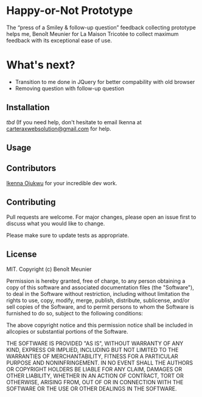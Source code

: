 # Happy-or-Not Prototype

The “press of a Smiley & follow-up question” feedback collecting prototype helps me, Benoît Meunier for La Maison Tricotée to  collect maximum feedback with its exceptional ease of use.

# What's next?

- Transition to me done in JQuery for better compability with old browser
- Removing question with follow-up question

## Installation

_tbd_ (If you need help, don't hesitate to email Ikenna at carteraxwebsolution@gmail.com for help.


## Usage



## Contributors
[Ikenna Ojukwu](https://github.com/carterax) for your incredible dev work.


## Contributing
Pull requests are welcome. For major changes, please open an issue first to discuss what you would like to change.

Please make sure to update tests as appropriate.

## License

MIT. Copyright (c) Benoît Meunier

Permission is hereby granted, free of charge, to any person obtaining a copy of this software and associated documentation files (the "Software"), to deal in the Software without restriction, including without limitation the rights to use, copy, modify, merge, publish, distribute, sublicense, and/or sell copies of the Software, and to permit persons to whom the Software is furnished to do so, subject to the following conditions:

The above copyright notice and this permission notice shall be included in allcopies or substantial portions of the Software.

THE SOFTWARE IS PROVIDED "AS IS", WITHOUT WARRANTY OF ANY KIND, EXPRESS OR
IMPLIED, INCLUDING BUT NOT LIMITED TO THE WARRANTIES OF MERCHANTABILITY,
FITNESS FOR A PARTICULAR PURPOSE AND NONINFRINGEMENT. IN NO EVENT SHALL THE AUTHORS OR COPYRIGHT HOLDERS BE LIABLE FOR ANY CLAIM, DAMAGES OR OTHER LIABILITY, WHETHER IN AN ACTION OF CONTRACT, TORT OR OTHERWISE, ARISING FROM, OUT OF OR IN CONNECTION WITH THE SOFTWARE OR THE USE OR OTHER DEALINGS IN THE SOFTWARE.
